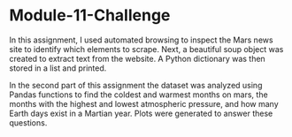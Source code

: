# Module-11-Challenge

In this assignment, I used automated browsing to inspect the Mars news site to identify which elements to scrape. Next, a beautiful soup object was created to extract text from the  website. A Python dictionary was then stored in a list and printed. 

In the second part of this assignment the dataset was analyzed using Pandas functions to find the coldest and warmest months on mars, the months with the highest and lowest atmospheric pressure, and how many Earth days exist in a Martian year. Plots were generated to answer these questions. 
